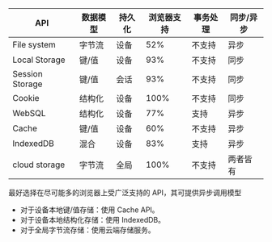 |API|数据模型|持久化|浏览器支持|事务处理|同步/异步|
|---|-------|------|---------|-------|--------|
File system     |字节流   |设备 |	52%	|不支持	|异步|
Local Storage   |键/值	  |设备	| 93%	|不支持	|同步|
Session Storage	|键/值	  |会话	| 93%	|不支持	|同步|
Cookie	        |结构化	  |设备 | 100%|不支持	|同步|
WebSQL        	|结构化   |	设备|	77%	|支持	  |异步|
Cache	          |键/值	  |设备 |	60%	|不支持 |异步|
IndexedDB	      |混合	    |设备 |	83%	|支持   |异步|
cloud storage	  |字节流   |	全局|	100%|不支持 |两者皆有|

最好选择在尽可能多的浏览器上受广泛支持的 API，其可提供异步调用模型

- 对于设备本地键/值存储：使用 Cache API。
- 对于设备本地结构化存储：使用 IndexedDB。
- 对于全局字节流存储：使用云端存储服务。